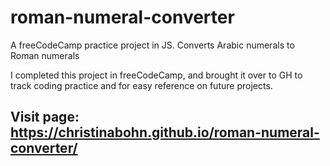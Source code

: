 # roman-numeral-converter
A freeCodeCamp practice project in JS. Converts Arabic numerals to Roman numerals

I completed this project in freeCodeCamp, and brought it over to GH to track coding practice and for easy reference on future projects.

## Visit page: https://christinabohn.github.io/roman-numeral-converter/